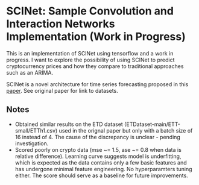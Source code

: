 # SCINet:  Sample Convolution and Interaction Networks Implementation (Work in Progress)

This is an implementation of SCINet using tensorflow and a work in progress.
I want to explore the possibility of using SCINet to predict cryptocurrency prices and how they compare to traditional 
approaches such as an ARIMA.

SCINet is a novel architecture for time series forecasting proposed in this [paper](https://arxiv.org/pdf/2106.09305v1.pdf).
See original paper for link to datasets.

## Notes
 - Obtained similar results on the ETD dataset (ETDataset-main/ETT-small/ETTh1.csv) used in the orignal paper but only with a batch size of 16 instead of 4. The cause of the discrepancy is unclear - pending investigation.
 - Scored poorly on crypto data (mse ~= 1.5, ase ~= 0.8 when data is relative difference). Learning curve suggests model is underfitting, which is expected as the data contains only a few basic features and has undergone minimal feature engineering. No hyperparamters tuning either. The score should serve as a baseline for future improvements.
